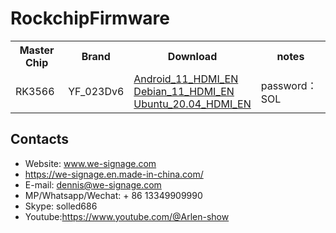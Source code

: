 # RockchipFirmware
<table text-align="center">
    <tr>
        <th>Master Chip</th>
        <th>Brand</th>
        <th>Download</th>
        <th>notes</th>
    </tr>
    <tr>
        <td>RK3566</td>
        <td>YF_023Dv6</td>
        <td>
        <a href="">Android_11_HDMI_EN </a><br/>
        <a href="">Debian_11_HDMI_EN </a><br/>
        <a href="">Ubuntu_20.04_HDMI_EN </a><br/>
        </td>
        <td>password：SOL</td>
    </tr>
</table>

## Contacts

- Website: www.we-signage.com
- https://we-signage.en.made-in-china.com/
- E-mail: dennis@we-signage.com
- MP/Whatsapp/Wechat: + 86 13349909990
- Skype: solled686
- Youtube:<a href="https://www.youtube.com/@Arlen-show">https://www.youtube.com/@Arlen-show</a>